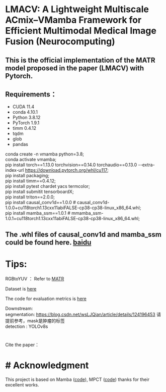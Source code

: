# LMACV: A Lightweight Multiscale ACmix–VMamba Framework for Efficient Multimodal Medical Image Fusion (Neurocomputing)




## This is the official implementation of the MATR model proposed in the paper (LMACV) with Pytorch.





## Requirements：

- CUDA 11.4
- conda 4.10.1
- Python 3.8.12
- PyTorch 1.9.1
- timm 0.4.12
- tqdm
- glob
- pandas



conda create -n vmamba python=3.8;  
conda activate vmamba;  
pip install torch==1.13.0 torchvision==0.14.0 torchaudio==0.13.0 --extra-index-url https://download.pytorch.org/whl/cu117;  
pip install packaging;  
pip install timm==0.4.12;  
pip install pytest chardet yacs termcolor;  
pip install submitit tensorboardX;  
pip install triton==2.0.0;  
pip install causal_conv1d==1.0.0  # causal_conv1d-1.0.0+cu118torch1.13cxx11abiFALSE-cp38-cp38-linux_x86_64.whl;  
pip install mamba_ssm==1.0.1  # mmamba_ssm-1.0.1+cu118torch1.13cxx11abiFALSE-cp38-cp38-linux_x86_64.whl;
 

## The .whl files of causal_conv1d and mamba_ssm could be found here.  [baidu](https://pan.baidu.com/s/1Tibn8Xh4FMwj0ths8Ufazw?pwd=uu5k)



# Tips:

RGBtoYUV ： Refer to [MATR](https://github.com/tthinking/MATR)

Dataset  is  [here](https://www.med.harvard.edu/AANLIB/home.html)

The code for evaluation metrics is [here](https://github.com/liuuuuu777/ImageFusion-Evaluation)   

Downstream:   
segmentation: https://blog.csdn.net/wsLJQian/article/details/124196453 请提前参考，mask是肿瘤的标签   
detection :  YOLOv8s  


#  
Cite the paper：









# #  Acknowledgment
This project is based on Mamba ([code](https://github.com/MzeroMiko/VMamba)), MPCT ([code](https://github.com/wangzi487794504/Image-fusion))  thanks for their excellent works.



